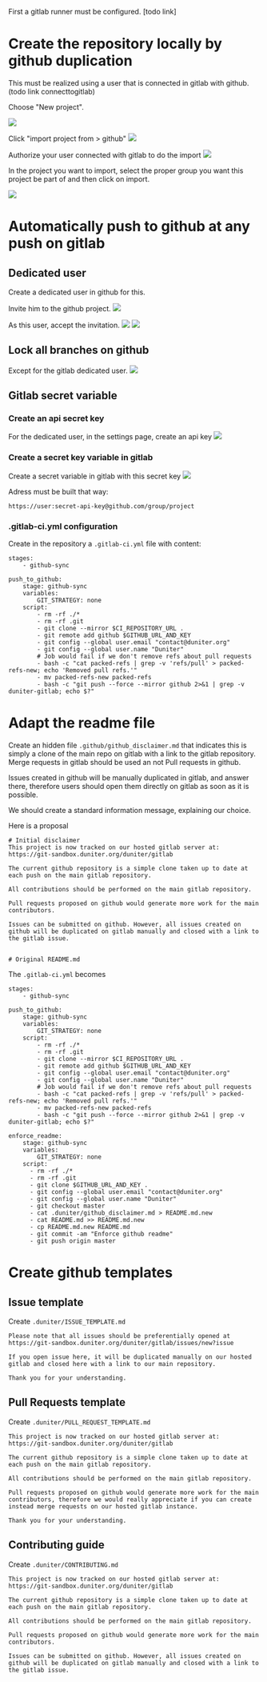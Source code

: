 First a gitlab runner must be configured. [todo link]

# Create the repository locally by github duplication
This must be realized using a user that is connected in gitlab with github.(todo link connecttogitlab)

Choose "New project".

![](images/SynchronizeToGithub-12ac0dcb.png)

Click "import project from > github"
![](images/SynchronizeToGithub-55a31b4d.png)

Authorize your user connected with gitlab to do the import
![](images/SynchronizeToGithub-b4aeee68.png)

In the project you want to import, select the proper group you want this project be part of and then click on import.

![](images/SynchronizeToGithub-c3ab82bd.png)

# Automatically push to github at any push on gitlab
## Dedicated user
Create a dedicated user in github for this.

Invite him to the github project.
![](images/SynchronizeToGithub-6893754c.png)

As this user, accept the invitation.
![](images/SynchronizeToGithub-13b53256.png)
![](images/SynchronizeToGithub-d63304c7.png)


## Lock all branches on github
Except for the gitlab dedicated user.
![](images/SynchronizeToGithub-1bf81363.png)

## Gitlab secret variable
### Create an api secret key
For the dedicated user, in the settings page, create an api key
![](images/SynchronizeToGithub-384b5820.png)

### Create a secret key variable in gitlab
Create a secret variable in gitlab with this secret key
![](images/SynchronizeToGithub-d0d05b8a.png)

Adress must be built that way:
```
https://user:secret-api-key@github.com/group/project
```

### .gitlab-ci.yml configuration
Create in the repository a `.gitlab-ci.yml` file with content:

```
stages:
    - github-sync

push_to_github:
    stage: github-sync
    variables:
        GIT_STRATEGY: none
    script:
        - rm -rf ./*
        - rm -rf .git
        - git clone --mirror $CI_REPOSITORY_URL .
        - git remote add github $GITHUB_URL_AND_KEY
        - git config --global user.email "contact@duniter.org"
        - git config --global user.name "Duniter"
        # Job would fail if we don't remove refs about pull requests
        - bash -c "cat packed-refs | grep -v 'refs/pull' > packed-refs-new; echo 'Removed pull refs.'"
        - mv packed-refs-new packed-refs
        - bash -c "git push --force --mirror github 2>&1 | grep -v duniter-gitlab; echo $?"
```

# Adapt the readme file
Create an hidden file `.github/github_disclaimer.md` that indicates this is simply a clone of the main repo on gitlab with a link to the gitlab repository. Merge requests in gitlab should be used an not Pull requests in github.

Issues created in github will be manually duplicated in gitlab, and answer there, therefore users should open them directly on gitlab as soon as it is possible.

We should create a standard information message, explaining our choice.

Here is a proposal
```
# Initial disclaimer
This project is now tracked on our hosted gitlab server at:
https://git-sandbox.duniter.org/duniter/gitlab

The current github repository is a simple clone taken up to date at each push on the main gitlab repository.

All contributions should be performed on the main gitlab repository.

Pull requests proposed on github would generate more work for the main contributors.

Issues can be submitted on github. However, all issues created on github will be duplicated on gitlab manually and closed with a link to the gitlab issue.


# Original README.md
```

The `.gitlab-ci.yml` becomes
```
stages:
    - github-sync

push_to_github:
    stage: github-sync
    variables:
        GIT_STRATEGY: none
    script:
        - rm -rf ./*
        - rm -rf .git
        - git clone --mirror $CI_REPOSITORY_URL .
        - git remote add github $GITHUB_URL_AND_KEY
        - git config --global user.email "contact@duniter.org"
        - git config --global user.name "Duniter"
        # Job would fail if we don't remove refs about pull requests
        - bash -c "cat packed-refs | grep -v 'refs/pull' > packed-refs-new; echo 'Removed pull refs.'"
        - mv packed-refs-new packed-refs
        - bash -c "git push --force --mirror github 2>&1 | grep -v duniter-gitlab; echo $?"

enforce_readme:
    stage: github-sync
    variables:
        GIT_STRATEGY: none
    script:
      - rm -rf ./*
      - rm -rf .git
      - git clone $GITHUB_URL_AND_KEY .
      - git config --global user.email "contact@duniter.org"
      - git config --global user.name "Duniter"
      - git checkout master
      - cat .duniter/github_disclaimer.md > README.md.new
      - cat README.md >> README.md.new
      - cp README.md.new README.md
      - git commit -am "Enforce github readme"
      - git push origin master
```

# Create github templates
## Issue template
Create `.duniter/ISSUE_TEMPLATE.md`

```
Please note that all issues should be preferentially opened at
https://git-sandbox.duniter.org/duniter/gitlab/issues/new?issue

If you open issue here, it will be duplicated manually on our hosted gitlab and closed here with a link to our main repository.

Thank you for your understanding.
```

## Pull Requests template
Create `.duniter/PULL_REQUEST_TEMPLATE.md`

```
This project is now tracked on our hosted gitlab server at:
https://git-sandbox.duniter.org/duniter/gitlab

The current github repository is a simple clone taken up to date at each push on the main gitlab repository.

All contributions should be performed on the main gitlab repository.

Pull requests proposed on github would generate more work for the main contributors, therefore we would really appreciate if you can create instead merge requests on our hosted gitlab instance.

Thank you for your understanding.
```

## Contributing guide
Create `.duniter/CONTRIBUTING.md`

```
This project is now tracked on our hosted gitlab server at:
https://git-sandbox.duniter.org/duniter/gitlab

The current github repository is a simple clone taken up to date at each push on the main gitlab repository.

All contributions should be performed on the main gitlab repository.

Pull requests proposed on github would generate more work for the main contributors.

Issues can be submitted on github. However, all issues created on github will be duplicated on gitlab manually and closed with a link to the gitlab issue.
```
